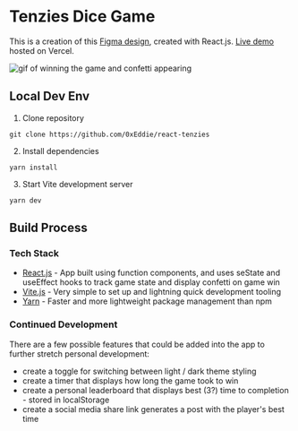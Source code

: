 # Tenzies Dice Game

This is a creation of this [Figma design](https://www.figma.com/file/FqsxRUhAaXM4ezddQK0CdR/Tenzies?node-id=0%3A1&t=pG27k5iHNV8QT2H8-0), created with React.js. [Live demo](https://react-tenzies-0xeddie.vercel.app/) hosted on Vercel.

![gif of winning the game and confetti appearing](.src/assets/react-tenzies.gif)

## Local Dev Env

1. Clone repository

```
git clone https://github.com/0xEddie/react-tenzies
```

2. Install dependencies

```
yarn install
```

3. Start Vite development server

```
yarn dev
```

## Build Process

### Tech Stack

- [React.js](https://reactjs.org/) - App built using function components, and uses seState and useEffect hooks to track game state and display confetti on game win
- [Vite.js](https://vitejs.dev/) - Very simple to set up and lightning quick development tooling
- [Yarn](https://yarnpkg.com/) - Faster and more lightweight package management than npm

### Continued Development

There are a few possible features that could be added into the app to further stretch personal development:

- create a toggle for switching between light / dark theme styling
- create a timer that displays how long the game took to win
- create a personal leaderboard that displays best (3?) time to completion - stored in localStorage
- create a social media share link generates a post with the player's best time
